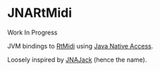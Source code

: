 # JNARtMidi

Work In Progress

JVM bindings to [RtMidi](https://github.com/thestk/rtmidi)
using [Java Native Access](https://github.com/java-native-access/jna).

Loosely inspired by [JNAJack](https://github.com/jaudiolibs/jnajack) (hence the name).